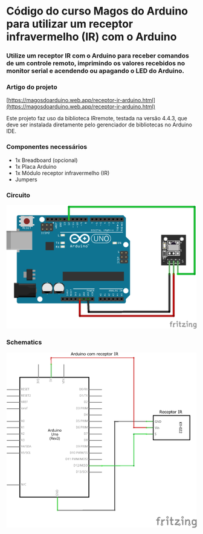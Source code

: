 # Código do curso Magos do Arduino para utilizar um receptor infravermelho (IR) com o Arduino

### Utilize um receptor IR com o Arduino para receber comandos de um controle remoto, imprimindo os valores recebidos no monitor serial e acendendo ou apagando o LED do Arduino.

### Artigo do projeto
[https://magosdoarduino.web.app/receptor-ir-arduino.html](https://magosdoarduino.web.app/receptor-ir-arduino.html)

Este projeto faz uso da biblioteca IRremote, testada na versão 4.4.3, que deve ser instalada diretamente pelo gerenciador de bibliotecas no Arduino IDE.

### Componentes necessários
* 1x Breadboard (opcional)
* 1x Placa Arduino
* 1x Módulo receptor infravermelho (IR)
* Jumpers

### Circuito
![circuito](imagens/ir-receptor-circuito.png)

### Schematics
![circuito](imagens/ir-receptor-schematics.png)
